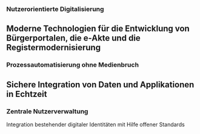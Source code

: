 ### Nutzerorientierte Digitalisierung 
Moderne Technologien für die Entwicklung von Bürgerportalen, die e-Akte und die Registermodernisierung 
---
### Prozessautomatisierung ohne Medienbruch 
Sichere Integration von Daten und Applikationen in Echtzeit 
---
### Zentrale Nutzerverwaltung 
Integration bestehender digitaler Identitäten mit Hilfe offener Standards 